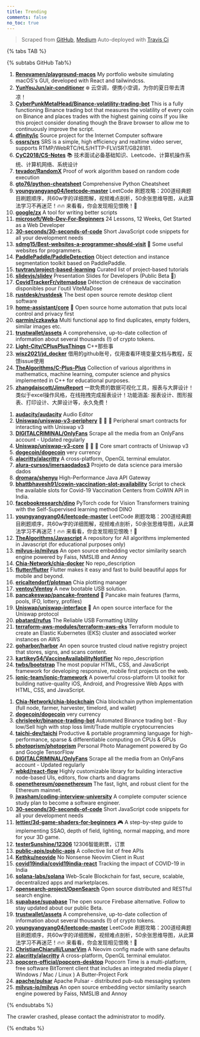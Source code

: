 ```yaml
---
title: Trending
comments: false
no_toc: true
---
```


> Scraped from [GitHub](https://github.com/trending), [Medium](https://medium.com/topic/popular)
Auto-deployed with [Travis Ci](https://travis-ci.org/)

{% tabs TAB %}
<!-- tab GitHub -->
{% subtabs GitHub Tab%}
<!-- tab Daily -->
1. [**Renovamen/playground-macos**](https://github.com/Renovamen/playground-macos)
My portfolio website simulating macOS's GUI, developed with React and tailwindcss.
2. [**YunYouJun/air-conditioner**](https://github.com/YunYouJun/air-conditioner)
❄️ 云空调，便携小空调，为你的夏日带去清凉！
3. [**CyberPunkMetalHead/Binance-volatility-trading-bot**](https://github.com/CyberPunkMetalHead/Binance-volatility-trading-bot)
This is a fully functioning Binance trading bot that measures the volatility of every coin on Binance and places trades with the highest gaining coins If you like this project consider donating though the Brave browser to allow me to continuously improve the script.
4. [**dfinity/ic**](https://github.com/dfinity/ic)
Source project for the Internet Computer software
5. [**ossrs/srs**](https://github.com/ossrs/srs)
SRS is a simple, high efficiency and realtime video server, supports RTMP/WebRTC/HLS/HTTP-FLV/SRT/GB28181.
6. [**CyC2018/CS-Notes**](https://github.com/CyC2018/CS-Notes)
📚 技术面试必备基础知识、Leetcode、计算机操作系统、计算机网络、系统设计
7. [**tevador/RandomX**](https://github.com/tevador/RandomX)
Proof of work algorithm based on random code execution
8. [**gto76/python-cheatsheet**](https://github.com/gto76/python-cheatsheet)
Comprehensive Python Cheatsheet
9. [**youngyangyang04/leetcode-master**](https://github.com/youngyangyang04/leetcode-master)
LeetCode 刷题攻略：200道经典题目刷题顺序，共60w字的详细图解，视频难点剖析，50余张思维导图，从此算法学习不再迷茫！🔥🔥 来看看，你会发现相见恨晚！🚀
10. [**google/zx**](https://github.com/google/zx)
A tool for writing better scripts
11. [**microsoft/Web-Dev-For-Beginners**](https://github.com/microsoft/Web-Dev-For-Beginners)
24 Lessons, 12 Weeks, Get Started as a Web Developer
12. [**30-seconds/30-seconds-of-code**](https://github.com/30-seconds/30-seconds-of-code)
Short JavaScript code snippets for all your development needs
13. [**sdmg15/Best-websites-a-programmer-should-visit**](https://github.com/sdmg15/Best-websites-a-programmer-should-visit)
🔗 Some useful websites for programmers.
14. [**PaddlePaddle/PaddleDetection**](https://github.com/PaddlePaddle/PaddleDetection)
Object detection and instance segmentation toolkit based on PaddlePaddle.
15. [**tuvtran/project-based-learning**](https://github.com/tuvtran/project-based-learning)
Curated list of project-based tutorials
16. [**slidevjs/slidev**](https://github.com/slidevjs/slidev)
Presentation Slides for Developers (Public Beta 🎉)
17. [**CovidTrackerFr/vitemadose**](https://github.com/CovidTrackerFr/vitemadose)
Détection de créneaux de vaccination disponibles pour l'outil ViteMaDose
18. [**rustdesk/rustdesk**](https://github.com/rustdesk/rustdesk)
The best open source remote desktop client software
19. [**home-assistant/core**](https://github.com/home-assistant/core)
🏡 Open source home automation that puts local control and privacy first
20. [**qarmin/czkawka**](https://github.com/qarmin/czkawka)
Multi functional app to find duplicates, empty folders, similar images etc.
21. [**trustwallet/assets**](https://github.com/trustwallet/assets)
A comprehensive, up-to-date collection of information about several thousands (!) of crypto tokens.
22. [**Light-City/CPlusPlusThings**](https://github.com/Light-City/CPlusPlusThings)
C++那些事
23. [**wisz2021/jd_docker**](https://github.com/wisz2021/jd_docker)
借用的github账号，仅用查看环境变量文档与教程，反馈issue使用
24. [**TheAlgorithms/C-Plus-Plus**](https://github.com/TheAlgorithms/C-Plus-Plus)
Collection of various algorithms in mathematics, machine learning, computer science and physics implemented in C++ for educational purposes.
25. [**zhangdaiscott/JimuReport**](https://github.com/zhangdaiscott/JimuReport)
一款免费的数据可视化工具，报表与大屏设计！类似于excel操作风格，在线拖拽完成报表设计！功能涵盖: 报表设计、图形报表、打印设计、大屏设计等，永久免费！
<!-- endtab -->
<!-- tab Weekly -->
1. [**audacity/audacity**](https://github.com/audacity/audacity)
Audio Editor
2. [**Uniswap/uniswap-v3-periphery**](https://github.com/Uniswap/uniswap-v3-periphery)
🦄 🦄 🦄 Peripheral smart contracts for interacting with Uniswap v3
3. [**DIGITALCRIMINAL/OnlyFans**](https://github.com/DIGITALCRIMINAL/OnlyFans)
Scrape all the media from an OnlyFans account - Updated regularly
4. [**Uniswap/uniswap-v3-core**](https://github.com/Uniswap/uniswap-v3-core)
🦄 🦄 🦄 Core smart contracts of Uniswap v3
5. [**dogecoin/dogecoin**](https://github.com/dogecoin/dogecoin)
very currency
6. [**alacritty/alacritty**](https://github.com/alacritty/alacritty)
A cross-platform, OpenGL terminal emulator.
7. [**alura-cursos/imersaodados3**](https://github.com/alura-cursos/imersaodados3)
Projeto de data science para imersão dados
8. [**dromara/shenyu**](https://github.com/dromara/shenyu)
High-Performance Java API Gateway
9. [**bhattbhavesh91/cowin-vaccination-slot-availability**](https://github.com/bhattbhavesh91/cowin-vaccination-slot-availability)
Script to check the available slots for Covid-19 Vaccination Centers from CoWIN API in India.
10. [**facebookresearch/dino**](https://github.com/facebookresearch/dino)
PyTorch code for Vision Transformers training with the Self-Supervised learning method DINO
11. [**youngyangyang04/leetcode-master**](https://github.com/youngyangyang04/leetcode-master)
LeetCode 刷题攻略：200道经典题目刷题顺序，共60w字的详细图解，视频难点剖析，50余张思维导图，从此算法学习不再迷茫！🔥🔥 来看看，你会发现相见恨晚！🚀
12. [**TheAlgorithms/Javascript**](https://github.com/TheAlgorithms/Javascript)
A repository for All algorithms implemented in Javascript (for educational purposes only)
13. [**milvus-io/milvus**](https://github.com/milvus-io/milvus)
An open source embedding vector similarity search engine powered by Faiss, NMSLIB and Annoy
14. [**Chia-Network/chia-docker**](https://github.com/Chia-Network/chia-docker)
No repo_description
15. [**flutter/flutter**](https://github.com/flutter/flutter)
Flutter makes it easy and fast to build beautiful apps for mobile and beyond.
16. [**ericaltendorf/plotman**](https://github.com/ericaltendorf/plotman)
Chia plotting manager
17. [**ventoy/Ventoy**](https://github.com/ventoy/Ventoy)
A new bootable USB solution.
18. [**pancakeswap/pancake-frontend**](https://github.com/pancakeswap/pancake-frontend)
🥞 Pancake main features (farms, pools, IFO, lottery, profiles)
19. [**Uniswap/uniswap-interface**](https://github.com/Uniswap/uniswap-interface)
🦄 An open source interface for the Uniswap protocol
20. [**pbatard/rufus**](https://github.com/pbatard/rufus)
The Reliable USB Formatting Utility
21. [**terraform-aws-modules/terraform-aws-eks**](https://github.com/terraform-aws-modules/terraform-aws-eks)
Terraform module to create an Elastic Kubernetes (EKS) cluster and associated worker instances on AWS
22. [**goharbor/harbor**](https://github.com/goharbor/harbor)
An open source trusted cloud native registry project that stores, signs, and scans content.
23. [**kartikey54/VaccineAvailabilityNotifier**](https://github.com/kartikey54/VaccineAvailabilityNotifier)
No repo_description
24. [**twbs/bootstrap**](https://github.com/twbs/bootstrap)
The most popular HTML, CSS, and JavaScript framework for developing responsive, mobile first projects on the web.
25. [**ionic-team/ionic-framework**](https://github.com/ionic-team/ionic-framework)
A powerful cross-platform UI toolkit for building native-quality iOS, Android, and Progressive Web Apps with HTML, CSS, and JavaScript.
<!-- endtab -->
<!-- tab Monthly -->
1. [**Chia-Network/chia-blockchain**](https://github.com/Chia-Network/chia-blockchain)
Chia blockchain python implementation (full node, farmer, harvester, timelord, and wallet)
2. [**dogecoin/dogecoin**](https://github.com/dogecoin/dogecoin)
very currency
3. [**chrisleekr/binance-trading-bot**](https://github.com/chrisleekr/binance-trading-bot)
Automated Binance trading bot - Buy low/Sell high with stop loss limit/Trade multiple cryptocurrencies
4. [**taichi-dev/taichi**](https://github.com/taichi-dev/taichi)
Productive & portable programming language for high-performance, sparse & differentiable computing on CPUs & GPUs
5. [**photoprism/photoprism**](https://github.com/photoprism/photoprism)
Personal Photo Management powered by Go and Google TensorFlow
6. [**DIGITALCRIMINAL/OnlyFans**](https://github.com/DIGITALCRIMINAL/OnlyFans)
Scrape all the media from an OnlyFans account - Updated regularly
7. [**wbkd/react-flow**](https://github.com/wbkd/react-flow)
Highly customizable library for building interactive node-based UIs, editors, flow charts and diagrams
8. [**openethereum/openethereum**](https://github.com/openethereum/openethereum)
The fast, light, and robust client for the Ethereum mainnet.
9. [**jwasham/coding-interview-university**](https://github.com/jwasham/coding-interview-university)
A complete computer science study plan to become a software engineer.
10. [**30-seconds/30-seconds-of-code**](https://github.com/30-seconds/30-seconds-of-code)
Short JavaScript code snippets for all your development needs
11. [**lettier/3d-game-shaders-for-beginners**](https://github.com/lettier/3d-game-shaders-for-beginners)
🎮 A step-by-step guide to implementing SSAO, depth of field, lighting, normal mapping, and more for your 3D game.
12. [**testerSunshine/12306**](https://github.com/testerSunshine/12306)
12306智能刷票，订票
13. [**public-apis/public-apis**](https://github.com/public-apis/public-apis)
A collective list of free APIs
14. [**Kethku/neovide**](https://github.com/Kethku/neovide)
No Nonsense Neovim Client in Rust
15. [**covid19india/covid19india-react**](https://github.com/covid19india/covid19india-react)
Tracking the impact of COVID-19 in India
16. [**solana-labs/solana**](https://github.com/solana-labs/solana)
Web-Scale Blockchain for fast, secure, scalable, decentralized apps and marketplaces.
17. [**opensearch-project/OpenSearch**](https://github.com/opensearch-project/OpenSearch)
Open source distributed and RESTful search engine.
18. [**supabase/supabase**](https://github.com/supabase/supabase)
The open source Firebase alternative. Follow to stay updated about our public Beta.
19. [**trustwallet/assets**](https://github.com/trustwallet/assets)
A comprehensive, up-to-date collection of information about several thousands (!) of crypto tokens.
20. [**youngyangyang04/leetcode-master**](https://github.com/youngyangyang04/leetcode-master)
LeetCode 刷题攻略：200道经典题目刷题顺序，共60w字的详细图解，视频难点剖析，50余张思维导图，从此算法学习不再迷茫！🔥🔥 来看看，你会发现相见恨晚！🚀
21. [**ChristianChiarulli/LunarVim**](https://github.com/ChristianChiarulli/LunarVim)
A Neovim config made with sane defaults
22. [**alacritty/alacritty**](https://github.com/alacritty/alacritty)
A cross-platform, OpenGL terminal emulator.
23. [**popcorn-official/popcorn-desktop**](https://github.com/popcorn-official/popcorn-desktop)
Popcorn Time is a multi-platform, free software BitTorrent client that includes an integrated media player ( Windows / Mac / Linux ) A Butter-Project Fork
24. [**apache/pulsar**](https://github.com/apache/pulsar)
Apache Pulsar - distributed pub-sub messaging system
25. [**milvus-io/milvus**](https://github.com/milvus-io/milvus)
An open source embedding vector similarity search engine powered by Faiss, NMSLIB and Annoy
<!-- endtab -->
{% endsubtabs %}
<!-- endtab -->
<!-- tab Medium -->
The crawler crashed, please contact the administrator to modify.
<!-- endtab -->
{% endtabs %}
